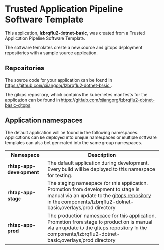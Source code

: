 # Trusted Application Pipeline Software Template

This application, **lzbrqflu2-dotnet-basic**, was created from a Trusted Application Pipeline Software Template.

The software templates create a new source and gitops deployment repositories with a sample source application. 

## Repositories

The source code for your application can be found in [https://github.com/xjiangorg/lzbrqflu2-dotnet-basic ](https://github.com/xjiangorg/lzbrqflu2-dotnet-basic ).
 
The gitops repository, which contains the kubernetes manifests for the application can be found in 
[https://github.com/xjiangorg/lzbrqflu2-dotnet-basic-gitops ](https://github.com/xjiangorg/lzbrqflu2-dotnet-basic-gitops ) 

## Application namespaces 

The default application will be found in the following namespaces. Applications can be deployed into unique namespaces or multiple software templates can also bet generated into the same group namespaces.  

|  Namespace   |  Description   |  
| -------- | -------- |   
| **rhtap-app-development** | The default application during development. Every build will be deployed to this namespace for testing. | 
| **rhtap-app-stage** | The staging namespace for this application. Promotion from development to stage is manual via an update to the [gitops repository](https://github.com/xjiangorg/lzbrqflu2-dotnet-basic-gitops ) in the components/lzbrqflu2-dotnet-basic/overlays/prod directory |  
| **rhtap-app-prod** | The production namespace for this application. Promotion from stage to production is manual via an update to the [gitops repository](https://github.com/xjiangorg/lzbrqflu2-dotnet-basic-gitops ) in the components/lzbrqflu2-dotnet-basic/overlays/prod directory | 